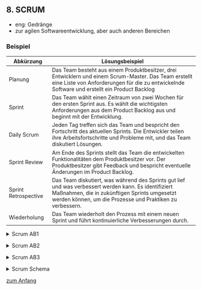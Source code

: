 ## 8. SCRUM

- eng: Gedränge
- zur agilen Softwareentwicklung, aber auch anderen Bereichen

### Beispiel

Abkürzung | Lösungsbeispiel
-|-
Planung | Das Team besteht aus einem Produktbesitzer, drei Entwicklern und einem Scrum-Master. Das Team erstellt eine Liste von Anforderungen für die zu entwickelnde Software und erstellt ein Product Backlog
Sprint | Das Team wählt einen Zeitraum von zwei Wochen für den ersten Sprint aus. Es wählt die wichtigsten Anforderungen aus dem Product Backlog aus und beginnt mit der Entwicklung. 
Daily Scrum | Jeden Tag treffen sich das Team und bespricht den Fortschritt des aktuellen Sprints. Die Entwickler teilen ihre Arbeitsfortschritte und Probleme mit, und das Team diskutiert Lösungen.
Sprint Review | Am Ende des Sprints stellt das Team die entwickelten Funktionalitäten dem Produktbesitzer vor. Der Produktbesitzer gibt Feedback und bespricht eventuelle Änderungen im Product Backlog. 
Sprint Retrospective | Das Team diskutiert, was während des Sprints gut lief und was verbessert werden kann. Es identifiziert Maßnahmen, die in zukünftigen Sprints umgesetzt werden können, um die Prozesse und Praktiken zu verbessern.
Wiederholung | Das Team wiederholt den Prozess mit einem neuen Sprint und führt kontinuierliche Verbesserungen durch.

<details><summary>Scrum AB1</summary>

![Scrum](./images/Scrum_AB_1.jpg)</details>

<details><summary>Scrum AB2</summary>

![Scrum](./images/Scrum_AB_2.jpg)</details>

<details><summary>Scrum AB3</summary>

![Scrum](./images/Scrum_AB_3.jpg)</details>

<details><summary>Scrum Schema</summary>

![Scrum](./images/Scrum-Schema-Kopie.jpg)</details>





[zum Anfang](#1-projektmanagement)